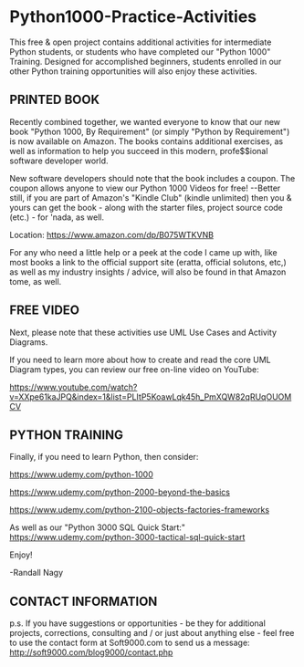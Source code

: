 # Python1000-Practice-Activities
This free & open project contains additional activities for intermediate Python students, or students who have completed our "Python 1000" Training. Designed for accomplished beginners, students enrolled in our other Python training opportunities will also enjoy these activities.


PRINTED BOOK
--------
Recently combined together, we wanted everyone to know that our new book "Python 1000, By Requirement" (or simply "Python by Requirement") is now available on Amazon. The books contains additional exercises, as well as information to help you succeed in this modern, profe$$ional software developer world.

New software developers should note that the book includes a coupon. The coupon allows anyone to view our Python 1000 Videos for free! --Better still, if you are part of Amazon's "Kindle Club" (kindle unlimited) then you & yours can get the book - along with the starter files, project source code (etc.) - for 'nada, as well.

Location: https://www.amazon.com/dp/B075WTKVNB

For any who need a little help or a peek at the code I came up with, like most books a link to the official support site (eratta, official solutons, etc,) as well as my industry insights / advice, will also be found in that Amazon tome, as well.

FREE VIDEO
------
Next, please note that these activities use UML Use Cases and Activity Diagrams.

If you need to learn more about how to create and read the core UML Diagram types, you can review our free on-line video on YouTube:

https://www.youtube.com/watch?v=XXpe61kaJPQ&index=1&list=PLItP5KoawLqk45h_PmXQW82qRUqOUOMCV


PYTHON TRAINING
-----
Finally, if you need to learn Python, then consider:

https://www.udemy.com/python-1000

https://www.udemy.com/python-2000-beyond-the-basics

https://www.udemy.com/python-2100-objects-factories-frameworks

As well as our "Python 3000 SQL Quick Start:" https://www.udemy.com/python-3000-tactical-sql-quick-start


Enjoy!

-Randall Nagy


CONTACT INFORMATION
-----
p.s. If you have suggestions or opportunities - be they for additional projects, corrections, consulting and / or just about anything else - feel free to use the contact form at Soft9000.com to send us a message: http://soft9000.com/blog9000/contact.php




